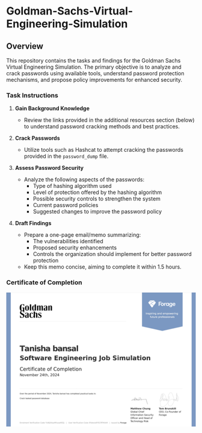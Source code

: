 # Goldman-Sachs-Virtual-Engineering-Simulation

## Overview

This repository contains the tasks and findings for the Goldman Sachs Virtual Engineering Simulation. The primary objective is to analyze and crack passwords using available tools, understand password protection mechanisms, and propose policy improvements for enhanced security.

### Task Instructions

1. **Gain Background Knowledge**  
   - Review the links provided in the additional resources section (below) to understand password cracking methods and best practices.
   
2. **Crack Passwords**  
   - Utilize tools such as Hashcat to attempt cracking the passwords provided in the `password_dump` file.

3. **Assess Password Security**  
   - Analyze the following aspects of the passwords:
     - Type of hashing algorithm used
     - Level of protection offered by the hashing algorithm
     - Possible security controls to strengthen the system
     - Current password policies
     - Suggested changes to improve the password policy

4. **Draft Findings**  
   - Prepare a one-page email/memo summarizing:
     - The vulnerabilities identified
     - Proposed security enhancements
     - Controls the organization should implement for better password protection  
   - Keep this memo concise, aiming to complete it within 1.5 hours.

### Certificate of Completion

![image alt](https://github.com/tanisha10101/Goldman-Sachs-Virtual-Engineering-Simulation/blob/2d8e2b0c72c82554449b2350b7b16254cf312302/Goldman%20Sachs%20Certificate.png)


